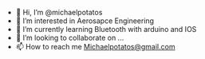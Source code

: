 - 👋 Hi, I’m @michaelpotatos
- 👀 I’m interested in Aerosapce Engineering
- 🌱 I’m currently learning Bluetooth with arduino and IOS
- 💞️ I’m looking to collaborate on ...
- 📫 How to reach me Michaelpotatos@gmail.com

<!---
michaelpotatos/michaelpotatos is a ✨ special ✨ repository because its `README.md` (this file) appears on your GitHub profile.
You can click the Preview link to take a look at your changes.
--->
